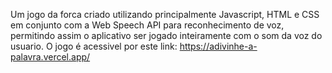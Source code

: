 Um jogo da forca criado utilizando principalmente Javascript, HTML e CSS em conjunto com a Web Speech API para reconhecimento de voz, permitindo assim o aplicativo ser jogado inteiramente com o som da voz do usuario.
O jogo é acessivel por este link: https://adivinhe-a-palavra.vercel.app/
